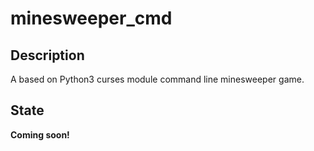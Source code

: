 # minesweeper_cmd

## Description

A based on Python3 curses module command line minesweeper game.

## State

**Coming soon!**
